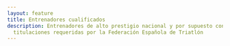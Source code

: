 ```yaml
---
layout: feature
title: Entrenadores cualificados
description: Entrenadores de alto prestigio nacional y por supuesto con las
  titulaciones requeridas por la Federación Española de Triatlón
---
```

